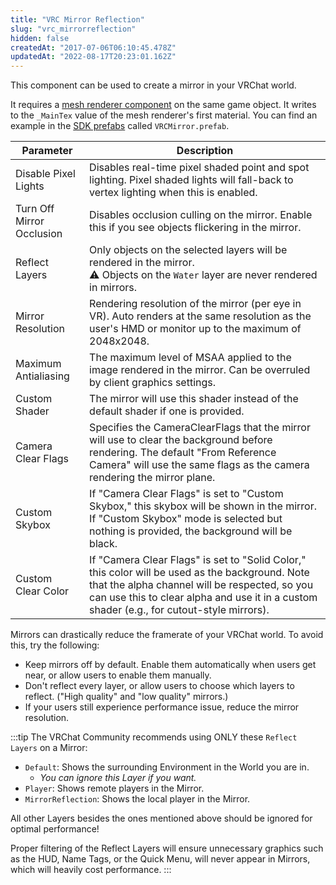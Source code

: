 ```yaml
---
title: "VRC Mirror Reflection"
slug: "vrc_mirrorreflection"
hidden: false
createdAt: "2017-07-06T06:10:45.478Z"
updatedAt: "2022-08-17T20:23:01.162Z"
---
```

This component can be used to create a mirror in your VRChat world.

It requires a [mesh renderer component](https://docs.unity3d.com/Manual/class-MeshRenderer.html) on the same game object. It writes to the `_MainTex` value of the mesh renderer's first material. You can find an example in the [SDK prefabs](/worlds/sdk-prefabs#vrcmirror) called `VRCMirror.prefab`.

| Parameter | Description |
| --- | --- |
| Disable Pixel Lights | Disables real-time pixel shaded point and spot lighting. Pixel shaded lights will fall-back to vertex lighting when this is enabled. |
| Turn Off Mirror Occlusion | Disables occlusion culling on the mirror. Enable this if you see objects flickering in the mirror. |
| Reflect Layers | Only objects on the selected layers will be rendered in the mirror. <br />⚠ Objects on the `Water` layer are never rendered in mirrors. |
| Mirror Resolution | Rendering resolution of the mirror (per eye in VR). Auto renders at the same resolution as the user's HMD or monitor up to the maximum of 2048x2048. |
| Maximum Antialiasing | The maximum level of MSAA applied to the image rendered in the mirror. Can be overruled by client graphics settings. |
| Custom Shader | The mirror will use this shader instead of the default shader if one is provided. |
| Camera Clear Flags | Specifies the CameraClearFlags that the mirror will use to clear the background before rendering. The default "From Reference Camera" will use the same flags as the camera rendering the mirror plane. |
| Custom Skybox | If "Camera Clear Flags" is set to "Custom Skybox," this skybox will be shown in the mirror. If "Custom Skybox" mode is selected but nothing is provided, the background will be black. |
| Custom Clear Color | If "Camera Clear Flags" is set to "Solid Color," this color will be used as the background. Note that the alpha channel will be respected, so you can use this to clear alpha and use it in a custom shader (e.g., for cutout-style mirrors). |

Mirrors can drastically reduce the framerate of your VRChat world. To avoid this, try the following:
- Keep mirrors off by default. Enable them automatically when users get near, or allow users to enable them manually.
- Don't reflect every layer, or allow users to choose which layers to reflect. ("High quality" and "low quality" mirrors.)
- If your users still experience performance issue, reduce the mirror resolution.

:::tip
The VRChat Community recommends using ONLY these `Reflect Layers` on a Mirror:

- `Default`: Shows the surrounding Environment in the World you are in.
    - *You can ignore this Layer if you want.*
- `Player`: Shows remote players in the Mirror.
- `MirrorReflection`: Shows the local player in the Mirror.

All other Layers besides the ones mentioned above should be ignored for optimal performance!

Proper filtering of the Reflect Layers will ensure unnecessary graphics such as the HUD, Name Tags, or the Quick Menu, will never appear in Mirrors, which will heavily cost performance.
:::